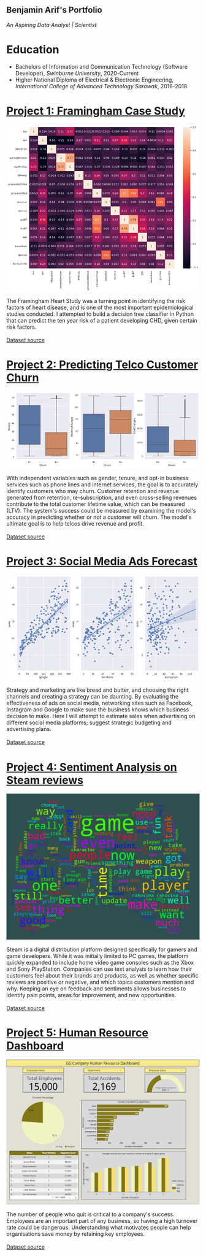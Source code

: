 ## Benjamin Arif's Portfolio  
*An Aspiring Data Analyst | Scientist*

# Education
* Bachelors of Information and Communication Technology (Software Developer), *Swinburne University*, 2020-Current
* Higher National Diploma of Electrical & Electronic Engineering, *International College of Advanced Technology Sarawak*, 2016-2018

# [Project 1: Framingham Case Study](https://colab.research.google.com/drive/1vld9f8b6oj8PJ8KpK6MftD2noC2AG9q9?usp=sharing#scrollTo=H7AENigly2Ir)
![Corelation for 10 year risks of CHD](https://github.com/Areif-Ben/Portfolio/blob/master/heatmap_framingham.png?raw=true)
<br>

The Framingham Heart Study was a turning point in identifying the risk factors of heart disease, and is one of the most important epidemiological studies conducted.
I attempted to build a decision tree classifier in Python that can predict the ten year risk of a patient developing CHD, given certain risk factors. <br> <br>
[Dataset source](https://www.kaggle.com/datasets/captainozlem/framingham-chd-preprocessed-data)



# [Project 2: Predicting Telco Customer Churn](https://colab.research.google.com/drive/16VFz131h1Fs2BtAbfn6-Om1nFbkMEjhL?usp=sharing#scrollTo=gFnMrOKfE1FB)
![Boxplot for churn count](https://github.com/Areif-Ben/Portfolio/blob/master/telco_churn.png?raw=true)
<br>

With independent variables such as gender, tenure, and opt-in business services such as phone lines and internet services, the goal is to accurately identify customers who may churn. Customer retention and revenue generated from retention, re-subscription, and even cross-selling revenues contribute to the total customer lifetime value, which can be measured (LTV). The system's success could be measured by examining the model's accuracy in predicting whether or not a customer will churn. The model's ultimate goal is to help telcos drive revenue and profit. <br> <br>
[Dataset source](https://www.kaggle.com/datasets/blastchar/telco-customer-churn) 



# [Project 3: Social Media Ads Forecast](https://colab.research.google.com/drive/1CzjJtt_FHxkkiMXfFMuIRaVjJ-5QXqXN?usp=sharing)
![Linear Regression Graph](https://github.com/Areif-Ben/Portfolio/blob/master/social_ads.png?raw=true)
<br>

Strategy and marketing are like bread and butter, and choosing the right channels and creating a strategy can be daunting. By evaluating the effectiveness of ads on social media, networking sites such as Facebook, Instagram and Google to make sure the business knows which business decision to make. Here I will attempt to estimate sales when advertising on different social media platforms; suggest strategic budgeting and advertising plans.
<br> <br>
[Dataset source](https://github.com/theleadio/datascience_demo/blob/master/social_ads.csv)


# [Project 4: Sentiment Analysis on Steam reviews](https://colab.research.google.com/drive/1CzjJtt_FHxkkiMXfFMuIRaVjJ-5QXqXN?usp=sharing)
![Reviews Word Cloud](https://github.com/Areif-Ben/Portfolio/blob/master/steam_reviewsentiment.PNG?raw=true)
<br>

Steam is a digital distribution platform designed specifically for gamers and game developers. While it was initially limited to PC games, the platform quickly expanded to include home video game consoles such as the Xbox and Sony PlayStation. Companies can use text analysis to learn how their customers feel about their brands and products, as well as whether specific reviews are positive or negative, and which topics customers mention and why. Keeping an eye on feedback and sentiments allows businesses to identify pain points, areas for improvement, and new opportunities.
<br> <br>
[Dataset source](https://www.kaggle.com/datasets/arashnic/game-review-dataset)


# [Project 5: Human Resource Dashboard](https://datastudio.google.com/reporting/b637847b-4938-42ed-97d9-e3c3e33bd453)
![HR Dashboard](https://github.com/Areif-Ben/Portfolio/blob/master/hr_dashboard.PNG?raw=true)
<br>

The number of people who quit is critical to a company's success. Employees are an important part of any business, so having a high turnover rate could be dangerous. Understanding what motivates people can help organisations save money by retaining key employees.
<br> <br>
[Dataset source](https://www.kaggle.com/datasets/giripujar/hr-analytics)



